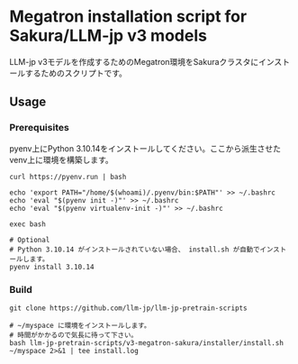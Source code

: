 # Megatron installation script for Sakura/LLM-jp v3 models

LLM-jp v3モデルを作成するためのMegatron環境をSakuraクラスタにインストールするためのスクリプトです。

## Usage

### Prerequisites

pyenv上にPython 3.10.14をインストールしてください。ここから派生させたvenv上に環境を構築します。

```shell
curl https://pyenv.run | bash

echo 'export PATH="/home/$(whoami)/.pyenv/bin:$PATH"' >> ~/.bashrc
echo 'eval "$(pyenv init -)"' >> ~/.bashrc
echo 'eval "$(pyenv virtualenv-init -)"' >> ~/.bashrc

exec bash

# Optional
# Python 3.10.14 がインストールされていない場合、 install.sh が自動でインストールします。
pyenv install 3.10.14
```

### Build

```shell
git clone https://github.com/llm-jp/llm-jp-pretrain-scripts

# ~/myspace に環境をインストールします。
# 時間がかかるので気長に待って下さい。
bash llm-jp-pretrain-scripts/v3-megatron-sakura/installer/install.sh ~/myspace 2>&1 | tee install.log
```

